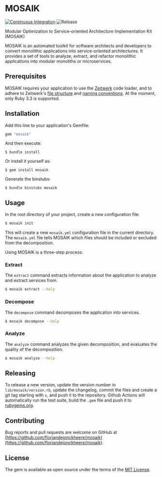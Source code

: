# MOSAIK
[![Continuous Integration](https://github.com/floriandejonckheere/mosaik/actions/workflows/ci.yml/badge.svg)](https://github.com/floriandejonckheere/mosaik/actions/workflows/ci.yml)
![Release](https://img.shields.io/github/v/release/floriandejonckheere/mosaik?label=Latest%20release)

Modular Optimization to Service-oriented Architecture Implementation Kit (MOSAIK)

MOSAIK is an automated toolkit for software architects and developers to convert monolithic applications into service-oriented architectures.
It provides a set of tools to analyze, extract, and refactor monolithic applications into modular monoliths or microservices.

## Prerequisites

MOSAIK requires your application to use the [Zeitwerk](https://github.com/fxn/zeitwerk) code loader, and to adhere to Zeitwerk's [file structure](https://github.com/fxn/zeitwerk#file-structure) and [naming conventions](https://github.com/fxn/zeitwerk#zeitwerkinflector).
At the moment, only Ruby 3.3 is supported.

## Installation

Add this line to your application's Gemfile:

```ruby
gem "mosaik"
```

And then execute:

    $ bundle install

Or install it yourself as:

    $ gem install mosaik

Generate the binstubs:

    $ bundle binstubs mosaik

## Usage

In the root directory of your project, create a new configuration file:

```bash
$ mosaik init
```

This will create a new `mosaik.yml` configuration file in the current directory.
The `mosaik.yml` file tells MOSAIK which files should be included or excluded from the decomposition.

Using MOSAIK is a three-step process:

### Extract

The `extract` command extracts information about the application to analyze and extract services from.

```bash
$ mosaik extract --help
```

### Decompose

The `decompose` command decomposes the application into services.

```bash
$ mosaik decompose --help
```

### Analyze

The `analyze` command analyzes the given decomposition, and evaluates the quality of the decomposition.

```bash
$ mosaik analyze --help
```

## Releasing

To release a new version, update the version number in `lib/mosaik/version.rb`, update the changelog, commit the files and create a git tag starting with `v`, and push it to the repository.
Github Actions will automatically run the test suite, build the `.gem` file and push it to [rubygems.org](https://rubygems.org).

## Contributing

Bug reports and pull requests are welcome on GitHub at [https://github.com/floriandejonckheere/mosaik](https://github.com/floriandejonckheere/mosaik). 

## License

The gem is available as open source under the terms of the [MIT License](https://opensource.org/licenses/MIT).
